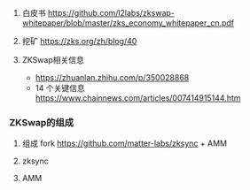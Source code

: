 1. 白皮书
https://github.com/l2labs/zkswap-whitepaper/blob/master/zks_economy_whitepaper_cn.pdf

2. 挖矿
https://zks.org/zh/blog/40

3. ZKSwap相关信息
    - https://zhuanlan.zhihu.com/p/350028868
    - 14 个关键信息 https://www.chainnews.com/articles/007414915144.htm
    
### ZKSwap的组成
1. 组成
fork https://github.com/matter-labs/zksync + AMM
2. zksync

3. AMM
